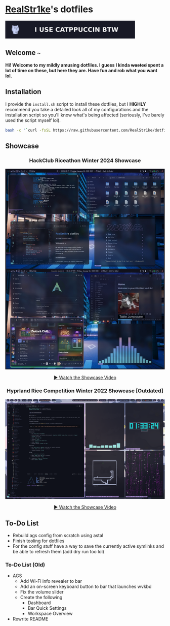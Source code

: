 # [RealStr1ke](https://github.com/RealStr1ke)'s dotfiles

![I use Catppuccin btw](assets/images/catppuccin.svg)
## Welcome `~`

**Hi! Welcome to my mildly amusing dotfiles. I guess I kinda ~~wasted~~ spent a lot of time on these, but here they are. Have fun and rob what you want lol.**

## Installation

I provide the `install.sh` script to install these dotfiles, but I **HIGHLY** recommend you take a detailed look all of my configurations and the installation script so you'll know what's being affected (seriously, I've barely used the script myself lol).

```Bash
bash -c "`curl -fsSL https://raw.githubusercontent.com/RealStr1ke/dotfiles/master/install.sh`"
```

## Showcase
<div align="center">
  <h3>HackClub Riceathon Winter 2024 Showcase</h3>
  <img src="assets/showcase/hackclub-riceathon-showcase-winter-2024.png" alt="Riceathon Showcase" width="800"/>
  
  [▶️ Watch the Showcase Video](https://cloud-6ji362ttf-hack-club-bot.vercel.app/0realstr1ke-riceathon-submission.mp4)
</div>
<div align="center">
  <h3>Hyprland Rice Competition Winter 2022 Showcase [Outdated]</h3>
  <img src="assets/showcase/hyprland-rice-competition-winter-2022.png" alt="Riceathon Showcase" width="800"/>
  
  [▶️ Watch the Showcase Video](https://cloud-92tb4q7ml-hack-club-bot.vercel.app/0hyprland-rice-competition-submission-winter-2022.mp4)
</div>


## To-Do List
 - Rebuild ags config from scratch using astal
 - Finish tooling for dotfiles
 - For the config stuff have a way to save the currently active symlinks and be able to refresh them (add dry run too lol)

### To-Do List (Old)
 - AGS
   - Add Wi-Fi info revealer to bar
   - Add an on-screen keyboard button to bar that launches wvkbd
   - Fix the volume slider
   - Create the following
     - Dashboard
     - Bar Quick Settings
     - Workspace Overview
 - Rewrite README
